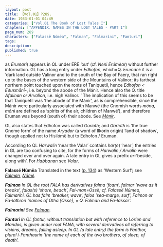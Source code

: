 ```yaml
---
layout: post
title: 【Vol.01】P289.
date: 1983-01-01 04:49
categories: ["Vol.01 The Book of Lost Tales I"]
chapters: ["APPENDIX. NAMES IN THE LOST TALES - PART I"]
page_num: 289
characters: ["Falassë Númëa", "Falman", "Falmaríni", "Fanturi"]
tags: 
description: 
published: true
---
```


<p style="text-indent: 0;">
as <I>Erumari</I>) appears in QL under ERE ‘out’ (cf. <I>Neni Erúmëar</I>) without further information. GL has a long entry under <I>Edhofon</I>, which=Q. <I>Erumáni:</I> it is a ‘dark land outside Valinor and to the south of the Bay of Faery, that ran right up to the bases of the western side of the Mountains of Valinor; its farthest northern point touched upon the roots of Taniquetil, hence <I>Edhofon < Eðusmānī-</I>, i.e. beyond the abode of the Mánir. Hence also the Q. title <I>Afalinan or Arvalion</I>, i.e. nigh Valinor. ’ The implication of this seems to be that Taniquetil was ‘the abode of the Mánir’, as is comprehensible, since the Mánir were particularly associated with Manwë (the Gnomish words <I>móna, móni</I> are defined as ‘spirits of the air, children of Manwë’), and therefore Eruman was beyond (south of) their abode. See <I><a href="{{site.baseurl}}/characters#Mánir">Mánir</a></I>.
</p>

GL also states that Edhofon was called <I>Garioth;</I> and <I>Garioth</I> is ‘the true Gnome form’ of the name <I>Aryador</I> (a word of Ilkorin origin) ‘land of shadow’, though applied not to Hisilómë but to Edhofon / Eruman.

According to QL <I>Harwalin</I> ‘near the Valar’ contains <I>har(e</I>) ‘near’; the entries in GL are too confusing to cite, for the forms of <I>Harwalin / Arvalin</I> were changed over and over again. A late entry in GL gives a prefix <I>ar-</I>‘beside, along with’. For <I>Habbanan</I> see <I>Valar</I>.

<B>Falassë Númëa</B> Translated in the text ([p. 134]({{site.baseurl}}/vol01-p134)) as ‘Western Surf’; see <I>[Falman]({{site.baseurl}}/characters#Falman), [Númë]({{site.baseurl}}/characters#Númë</I>).

<B>Falman</B>   In QL the root FALA has derivatives <I>falma</I> ‘foam’, <I>falmar</I> ‘wave as it breaks<I>’, falas(s</I>) ‘shore, beach’, <I>Fal-man</I>=Ossë; cf. <I>Falassë Númea, Falmaríni. GL has falm</I> ‘breaker, <I>wave’, falos</I> ‘sea-marge, surf’, <I>Falmon</I> or <I>Fa-lathron</I> ‘names of Otha [Ossë], = Q. <I>Falman</I> and <I>Fa-lassar’</I>.

<B>Falmaríni</B>  See <I>[Falman]({{site.baseurl}}/characters#Falman</I>).

<B>Fanturi</B>   In <I>QL fantur</I>, without translation but with reference to Lórien and Mandos, is given under root FANA, with several derivatives all referring to visions, dreams, falling asleep. In GL (a late entry) the form is <I>Fanthor</I>, plural <I>i-Fanthaurin</I> ‘the name of each of the two brothers, of sleep, of death’.

